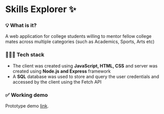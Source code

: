 # Skills Explorer ✨
### 💡 What is it?
A web application for college students willing to mentor fellow college mates across multiple categories (such as Academics, Sports, Arts etc)

### 👩🏻‍💻 Tech stack
- The client was created using **JavaScript, HTML, CSS** and server was created using **Node.js and Express** framework
- A **SQL** database was used to store and query the user credentials and accessed by the client using the Fetch API


### ✅ Working demo
Prototype demo [link](https://github.com/shrutid02/skills_explorer/assets/42238433/76669388-cc2f-46e8-ba61-646e30e7153f).
